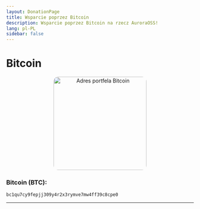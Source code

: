 ```yaml
---
layout: DonationPage
title: Wsparcie poprzez Bitcoin
description: Wsparcie poprzez Bitcoin na rzecz AuroraOSS!
lang: pl-PL
sidebar: false
---
```


# Bitcoin

<p align="center">
    <a href="bitcoin:bc1qu7cy9fepjj309y4r2x3rymve7mw4ff39c8cpe0">
        <img src="https://www.bitcoinqrcodemaker.com/api/?style=bitcoin&amp;address=bc1qu7cy9fepjj309y4r2x3rymve7mw4ff39c8cpe0" alt="Adres portfela Bitcoin" height="250" width="250" style="border:none;border-radius:5%;" />
    </a>
</p>

### Bitcoin (BTC):

```
bc1qu7cy9fepjj309y4r2x3rymve7mw4ff39c8cpe0
```

---
